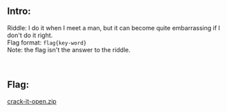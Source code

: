 ## Intro:

Riddle: I do it when I meet a man, but it can become quite embarrassing if I don't do it right. <br/>
Flag format: `flag{key-word}` <br/>
Note: the flag isn't the answer to the riddle. <br/>

<br/>

## Flag:

[crack-it-open.zip](https://github.com/ChronosPK/Sibiu_Academic_CTF/files/10310486/crack-it-open.zip)
